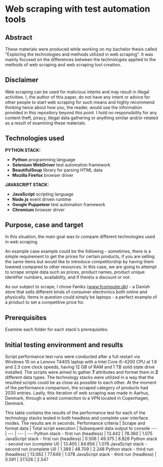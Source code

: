 # Web scraping with test automation tools

## Abstract

These materials were produced while working on my bachelor thesis called "Exploring the technologies and methods utilized in web scraping". It was mainly focused on the differences between the technologies applied to the methods of web scraping and web scraping tool creation.

## Disclaimer

Web scraping can be used for malicious intents and may result in illegal activities. I, the author of this paper, do not have any intent or advice for other people to start web scraping for such means and highly recommend thinking twice about how you, the reader, would use the information provided in this repository beyond this point. I hold no responsibility for any content theft, piracy, illegal data gathering or anything similar and/or related as a result of examining these materials.

## Technologies used

**PYTHON STACK:**
- **Python** programming language
- **Selenium WebDriver** test automation framework
- **BeautifulSoup** library for parsing HTML data
- **Mozilla Firefox** browser driver

**JAVASCRIPT STACK:**
- **JavaScript** scripting language
- **Node.js** event driven runtime
- **Google Puppeteer** test automation framework
- **Chromium** browser driver

## Purpose, case and target

In this situation, the main goal was to compare different technologies used in web scraping. 

An example case example could be the following - sometimes, there is a simple requirement to get the prices for certain products, if you are selling the same items but would like to introduce competitorship by having them lowered compared to other resources. In this case, we are going to attempt to scrape simple data such as prices, product names, product unique identifier numbers, availability, and if there\s a discount or not.

As our subject to scrape, I chose Føniks (www.fcomputer.dk) - a Danish store that sells different kinds of consumer electronics both online and physically. Items in question could simply be laptops - a perfect example of a product to set a competitive price for.

## Prerequisites

Examine each folder for each stack's prerequisites.

## Initial testing environment and results

Script performance test runs were conducted after a full restart via Windows 10 on a Lenovo T440S laptop with a Intel Core i5-4200 CPU at 1.6 and 2.3 core clock speeds, having 12 GB of RAM and 1 TB solid state drive installed. The scripts were aimed to gather **7** attributes and format them in **2** different data types. The technology stacks were utilized in a way that the resulted scripts could be as close as possible to each other. At the moment of the performance comparison, the scraped category of products had 2030 entries. Lastly, this iteration of web scraping was made in Aarhus, Denmark, through a wired connection to a VPN located in Copenhagen, Denmark.

This table contains the results of the performance test for each of the technology stacks tested in both headless and complete user interface modes. The results are in seconds.
Performance criteria | Scrape and format data | Total script execution | Subsequent data output to console
--- | --- | --- | ---
Python stack - first run (headless) | 13.442 | 78.360 | 1.075
JavaScript stack - first run (headless) | 0.506 | 49.375 | 8.826
Python stack - second run (complete UI) | 13.405 | 84.856 | 1.078
JavaScript stack - second run (complete UI) | 1.389 | 48.709 | 2.248
Python stack - third run (headless) | 13.062 | 77.646 | 1.078
JavaScript stack - third run (headless) | 0.591 | 37.526 | 2.547